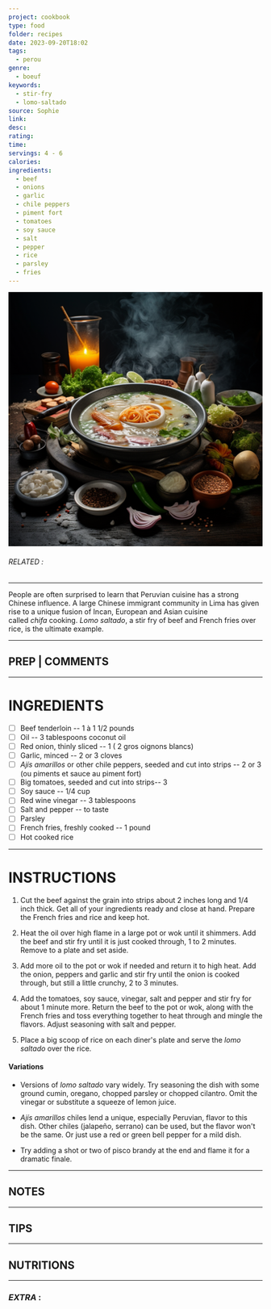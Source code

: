 ```yaml
---
project: cookbook
type: food
folder: recipes
date: 2023-09-20T18:02
tags:
  - perou
genre:
  - boeuf
keywords:
  - stir-fry
  - lomo-saltado
source: Sophie
link: 
desc: 
rating: 
time: 
servings: 4 - 6
calories: 
ingredients:
  - beef
  - onions
  - garlic
  - chile peppers
  - piment fort
  - tomatoes
  - soy sauce
  - salt
  - pepper
  - rice
  - parsley
  - fries
---
```


![IMAGE](_default.png)

###### *RELATED* : 
---
People are often surprised to learn that Peruvian cuisine has a strong Chinese influence. A large Chinese immigrant community in Lima has given rise to a unique fusion of Incan, European and Asian cuisine called _chifa_ cooking. _Lomo saltado_, a stir fry of beef and French fries over rice, is the ultimate example.

---
## PREP | COMMENTS



---
# INGREDIENTS

- [ ] Beef tenderloin -- 1 à 1 1/2 pounds
- [ ] Oil -- 3 tablespoons coconut oil
- [ ] Red onion, thinly sliced -- 1 ( 2 gros oignons blancs)
- [ ] Garlic, minced -- 2 or 3 cloves
- [ ] _Ajís amarillos_ or other chile peppers, seeded and cut into strips -- 2 or 3 (ou piments et sauce au piment fort)
- [ ] Big tomatoes, seeded and cut into strips-- 3
- [ ] Soy sauce -- 1/4 cup
- [ ] Red wine vinegar -- 3 tablespoons
- [ ] Salt and pepper -- to taste
- [ ] Parsley 
- [ ] French fries, freshly cooked -- 1 pound
- [ ] Hot cooked rice

---
# INSTRUCTIONS

1. Cut the beef against the grain into strips about 2 inches long and 1/4 inch thick. Get all of your ingredients ready and close at hand. Prepare the French fries and rice and keep hot.
    
2. Heat the oil over high flame in a large pot or wok until it shimmers. Add the beef and stir fry until it is just cooked through, 1 to 2 minutes. Remove to a plate and set aside.
    
3. Add more oil to the pot or wok if needed and return it to high heat. Add the onion, peppers and garlic and stir fry until the onion is cooked through, but still a little crunchy, 2 to 3 minutes.
    
4. Add the tomatoes, soy sauce, vinegar, salt and pepper and stir fry for about 1 minute more. Return the beef to the pot or wok, along with the French fries and toss everything together to heat through and mingle the flavors. Adjust seasoning with salt and pepper.
    
5. Place a big scoop of rice on each diner's plate and serve the _lomo saltado_ over the rice.

#### **Variations**

- Versions of _lomo saltado_ vary widely. Try seasoning the dish with some ground cumin, oregano, chopped parsley or chopped cilantro. Omit the vinegar or substitute a squeeze of lemon juice.
    
- _Ajís amarillos_ chiles lend a unique, especially Peruvian, flavor to this dish. Other chiles (jalapeño, serrano) can be used, but the flavor won't be the same. Or just use a red or green bell pepper for a mild dish.
    
- Try adding a shot or two of pisco brandy at the end and flame it for a dramatic finale.

---
## NOTES



---
## TIPS



---
## NUTRITIONS



---
### *EXTRA* :



